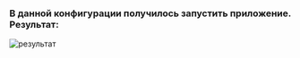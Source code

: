 ### В данной конфигурации получилось запустить приложение. Результат: 

![результат](https://content.screencast.com/users/yours_alex/folders/Jing/media/6225de5d-770c-49c1-b7fd-c362213df5d7/2019-11-24_1611.png)
